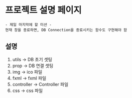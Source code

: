 # 프로젝트 설명 페이지

```
- 제일 마지막에 할 미션 -
현재 창을 종료하면, DB Connection을 종료시키는 함수도 구현해야 함
```

## 설명

1. utils -> DB 초기 셋팅
2. prop -> DB 연결 셋팅
3. img -> ico 파일
4. fxml -> fxml 파일
5. controller -> Controller 파일
6. css -> css 파일